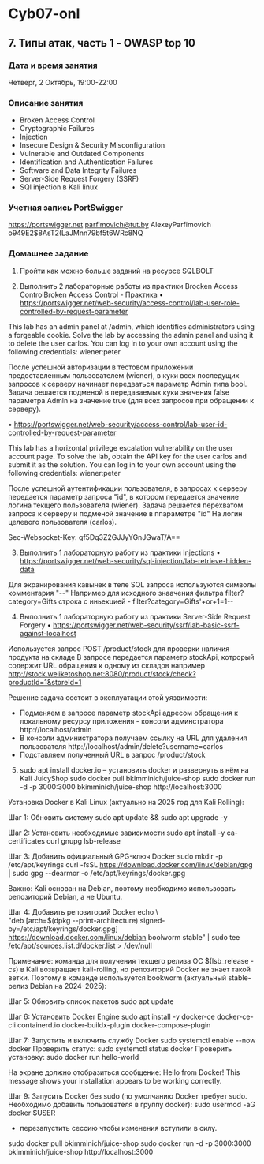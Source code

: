 # Cyb07-onl

## 7. Типы атак, часть 1 - OWASP top 10

### Дата и время занятия
Четверг, 2 Октябрь, 19:00-22:00

### Описание занятия
- Broken Access Control
- Cryptographic Failures
- Injection
- Insecure Design & Security Misconfiguration
- Vulnerable and Outdated Components
- Identification and Authentication Failures
- Software and Data Integrity Failures
- Server-Side Request Forgery (SSRF)
- SQl injection в Kali linux

### Учетная запись PortSwigger
https://portswigger.net
parfimovich@tut.by
AlexeyParfimovich
o949E2$8AsT2(LaJMnn79bf5t6WRc8NQ

### Домашнее задание
1. Пройти как можно больше заданий на ресурсе SQLBOLT

2. Выполнить 2 лабораторные работы из практики Brocken Access ControlBroken Access Control - Практика
• https://portswigger.net/web-security/access-control/lab-user-role-controlled-by-request-parameter

This lab has an admin panel at /admin, which identifies administrators using a forgeable cookie.
Solve the lab by accessing the admin panel and using it to delete the user carlos.
You can log in to your own account using the following credentials: wiener:peter

После успешной авторизации в тестовом приложении предоставленным пользователем (wiener), в куки всех последущих запросов к серверу начинает передваться параметр Admin типа bool. 
Задача решается подменой в передаваемых куки значения false параметра Admin на значение true (для всех запросов при обращении к серверу).


• https://portswigger.net/web-security/access-control/lab-user-id-controlled-by-request-parameter

This lab has a horizontal privilege escalation vulnerability on the user account page.
To solve the lab, obtain the API key for the user carlos and submit it as the solution.
You can log in to your own account using the following credentials: wiener:peter

После успешной аутентификации пользователя, в запросах к серверу передается параметр запроса "id", в котором передается значение логина текщего пользователя (wiener).
Задача решается перехватом запроса к серверу и подменой значение в ппараметре "id" На логин целевого пользователя (carlos).

Sec-Websocket-Key: qf5Dq3Z2GJJyYGnJGwaT/A==

3. Выполнить 1 лабораторную работу из практики Injections
• https://portswigger.net/web-security/sql-injection/lab-retrieve-hidden-data

Для экранирования кавычек в теле SQL запроса используются символы комментария "--"
Например для исходного знаачения фильтра filter?category=Gifts
строка с иньекцией - filter?category=Gifts'+or+1=1-- 


4. Выполнить 1 лабораторную работу из практики Server-Side Request Forgery
• https://portswigger.net/web-security/ssrf/lab-basic-ssrf-against-localhost

Используется запрос POST /product/stock для проверки наличия продукта на складе
В запросе передается параметр stockApi, котрорый содержит URL обращения к одному из складов
например http://stock.weliketoshop.net:8080/product/stock/check?productId=1&storeId=1

Решение задача состоит в эксплуатации этой уязвимости:
- Подменяем в запросе параметр stockApi адресом обращения к локальному ресурсу приложения - консоли админстратора http://localhost/admin
- В консоли администратора получаем ссылку на URL для удаления пользователя http://localhost/admin/delete?username=carlos
- Подставляем полученный URL в запрос /product/stock



5. sudo apt install docker.io – установить docker и развернуть в нём на Kali
JuicyShop
sudo docker pull bkimminich/juice-shop
sudo docker run -d -p 3000:3000 bkimminich/juice-shop
http://localhost:3000


Установка Docker в Kali Linux (актуально на 2025 год для Kali Rolling):

Шаг 1: Обновить систему
  sudo apt update && sudo apt upgrade -y

Шаг 2: Установить необходимые зависимости
  sudo apt install -y ca-certificates curl gnupg lsb-release

Шаг 3: Добавить официальный GPG-ключ Docker
  sudo mkdir -p /etc/apt/keyrings
  curl -fsSL https://download.docker.com/linux/debian/gpg | sudo gpg --dearmor -o /etc/apt/keyrings/docker.gpg

  Важно: Kali основан на Debian, поэтому необходимо использовать репозиторий Debian, а не Ubuntu. 

Шаг 4: Добавить репозиторий Docker
  echo \  
  "deb [arch=$(dpkg --print-architecture) signed-by=/etc/apt/keyrings/docker.gpg] https://download.docker.com/linux/debian boolworm stable" | sudo tee /etc/apt/sources.list.d/docker.list > /dev/null
 
 Примечание:
  команда для получения текщего релиза ОС $(lsb_release -cs) в Kali возвращает kali-rolling, но репозиторий Docker не знает такой ветки. Поэтому в команде используется bookworm (актуальный stable-релиз Debian на 2024–2025): 

Шаг 5: Обновить список пакетов
  sudo apt update

Шаг 6: Установить Docker Engine
  sudo apt install -y docker-ce docker-ce-cli containerd.io docker-buildx-plugin docker-compose-plugin

Шаг 7: Запустить и включить службу Docker
  sudo systemctl enable --now docker
Проверить статус:
  sudo systemctl status docker
Проверить установку:
  sudo docker run hello-world

На экране должно отобразиться сообщение:
  Hello from Docker!
  This message shows your installation appears to be working correctly. 

Шаг 9: Запусить Docker без sudo (по умолчанию Docker требует sudo. Необходимо добавить пользователя в группу docker):
  sudo usermod -aG docker $USER
  
  + перезапустить сессию чтобы изменения вступили в силу. 


sudo docker pull bkimminich/juice-shop
sudo docker run -d -p 3000:3000 bkimminich/juice-shop
http://localhost:3000